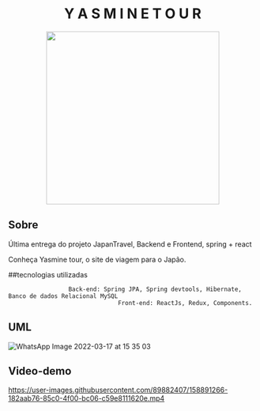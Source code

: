 
<h1 align="center"> Y A S M I N E  T O U R </h1>
<div align="center">
<img src="https://user-images.githubusercontent.com/89882407/160252943-2fb54422-5be0-4393-9fd7-a4df2e6557e0.svg" width=350 >
</div>

## Sobre
Última entrega do projeto JapanTravel, Backend e Frontend, spring + react

Conheça Yasmine tour, o site de viagem para o Japão.


##tecnologias utilizadas

                     Back-end: Spring JPA, Spring devtools, Hibernate, Banco de dados Relacional MySQL
                                   Front-end: ReactJs, Redux, Components.


## UML
![WhatsApp Image 2022-03-17 at 15 35 03](https://user-images.githubusercontent.com/89882407/158889367-10b710fd-1846-4ab3-91b5-a92610a695a7.jpeg)


## Video-demo


https://user-images.githubusercontent.com/89882407/158891266-182aab76-85c0-4f00-bc06-c59e8111620e.mp4


